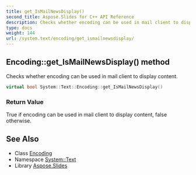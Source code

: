 ```yaml
---
title: get_IsMailNewsDisplay()
second_title: Aspose.Slides for C++ API Reference
description: Checks whether encoding can be used in mail client to display content.
type: docs
weight: 144
url: /system.text/encoding/get_ismailnewsdisplay/
---
```

## Encoding::get_IsMailNewsDisplay() method


Checks whether encoding can be used in mail client to display content.

```cpp
virtual bool System::Text::Encoding::get_IsMailNewsDisplay()
```


### Return Value

True if encoding can be used in mail client to display content, false otherwise.

## See Also

* Class [Encoding](../)
* Namespace [System::Text](../../)
* Library [Aspose.Slides](../../../)